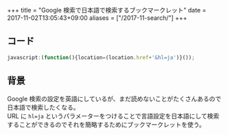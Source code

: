 +++
title = "Google 検索で日本語で検索するブックマークレット"
date = 2017-11-02T13:05:43+09:00
aliases = ["/2017-11-search/"]
+++

## コード

```javascript
javascript:(function(){location=(location.href+'&hl=ja')}());
```

## 背景

Google 検索の設定を英語にしているが、まだ読めないことがたくさんあるので日本語で検索したくなる。  
URL に `hl=ja` というパラメーターをつけることで言語設定を日本語にして検索することができるのでそれを簡略するためにブックマークレットを使う。
